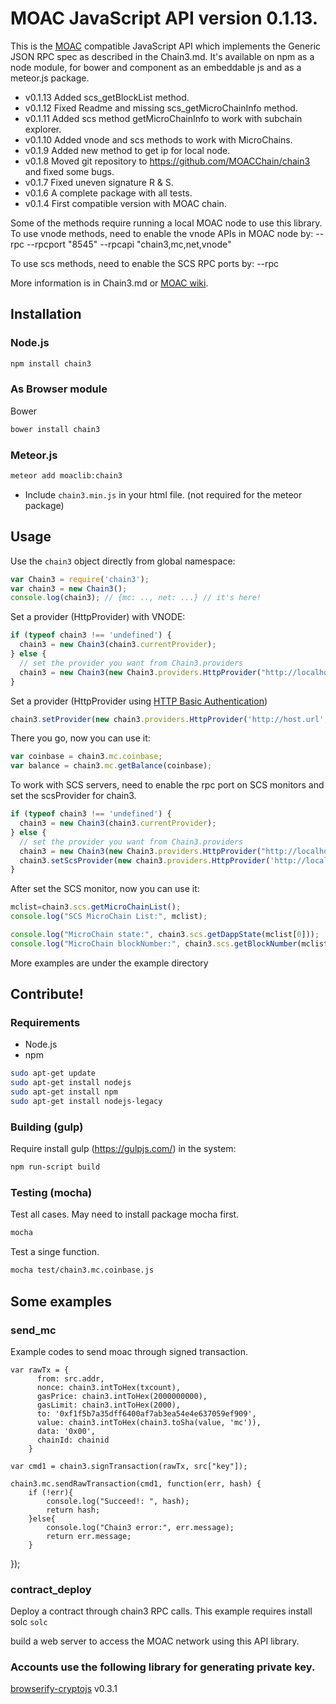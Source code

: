 # MOAC JavaScript API version 0.1.13.

This is the [MOAC](https://github.com/MOACChain/moac-core) compatible JavaScript API which implements the Generic JSON RPC spec as described in the Chain3.md. It's available on npm as a node module, for bower and component as an embeddable js and as a meteor.js package.

* v0.1.13 Added scs_getBlockList method.
* v0.1.12 Fixed Readme and missing scs_getMicroChainInfo method.
* v0.1.11 Added scs method getMicroChainInfo to work with subchain explorer.
* v0.1.10 Added vnode and scs methods to work with MicroChains.
* v0.1.9 Added new method to get ip for local node.
* v0.1.8 Moved git repository to https://github.com/MOACChain/chain3 and fixed some bugs.
* v0.1.7 Fixed uneven signature R & S.
* v0.1.6 A complete package with all tests.
* v0.1.4 First compatible version with MOAC chain.

Some of the methods require running a local MOAC node to use this library.
To use vnode methods, need to enable the vnode APIs in MOAC node by:
--rpc --rpcport "8545" --rpcapi "chain3,mc,net,vnode"

To use scs methods, need to enable the SCS RPC ports by:
--rpc

More information is in Chain3.md or [MOAC wiki](https://github.com/MOACChain/moac-core/wiki/Chain3).


## Installation

### Node.js

```bash
npm install chain3
```

### As Browser module
Bower

```bash
bower install chain3
```
### Meteor.js

```bash
meteor add moaclib:chain3
```


* Include `chain3.min.js` in your html file. (not required for the meteor package)

## Usage
Use the `chain3` object directly from global namespace:

```js
var Chain3 = require('chain3');
var chain3 = new Chain3();
console.log(chain3); // {mc: .., net: ...} // it's here!
```

Set a provider (HttpProvider) with VNODE:

```js
if (typeof chain3 !== 'undefined') {
  chain3 = new Chain3(chain3.currentProvider);
} else {
  // set the provider you want from Chain3.providers
  chain3 = new Chain3(new Chain3.providers.HttpProvider("http://localhost:8545"));
}
```

Set a provider (HttpProvider using [HTTP Basic Authentication](https://en.wikipedia.org/wiki/Basic_access_authentication))

```js
chain3.setProvider(new chain3.providers.HttpProvider('http://host.url', 0, BasicAuthUsername, BasicAuthPassword));
```

There you go, now you can use it:

```js
var coinbase = chain3.mc.coinbase;
var balance = chain3.mc.getBalance(coinbase);
```

To work with SCS servers, need to enable the rpc port on SCS monitors
and set the scsProvider for chain3. 

```js
if (typeof chain3 !== 'undefined') {
  chain3 = new Chain3(chain3.currentProvider);
} else {
  // set the provider you want from Chain3.providers
  chain3 = new Chain3(new Chain3.providers.HttpProvider("http://localhost:8545"));
  chain3.setScsProvider(new chain3.providers.HttpProvider('http://localhost:8548'));
}
```

After set the SCS monitor, now you can use it:

```js
mclist=chain3.scs.getMicroChainList();
console.log("SCS MicroChain List:", mclist);

console.log("MicroChain state:", chain3.scs.getDappState(mclist[0]));
console.log("MicroChain blockNumber:", chain3.scs.getBlockNumber(mclist[0]));
```

More examples are under the example directory

## Contribute!

### Requirements

* Node.js
* npm

```bash
sudo apt-get update
sudo apt-get install nodejs
sudo apt-get install npm
sudo apt-get install nodejs-legacy
```

### Building (gulp)
Require install gulp (https://gulpjs.com/) in the system:

```bash
npm run-script build
```


### Testing (mocha)
Test all cases.
May need to install package mocha first.

```bash
mocha
```

Test a singe function.

```bash
mocha test/chain3.mc.coinbase.js 
```

## Some examples

### send_mc

Example codes to send moac through signed transaction.

	var rawTx = {
	      from: src.addr,
	      nonce: chain3.intToHex(txcount),
	      gasPrice: chain3.intToHex(2000000000),
  	      gasLimit: chain3.intToHex(2000),
	      to: '0xf1f5b7a35dff6400af7ab3ea54e4e637059ef909',
	      value: chain3.intToHex(chain3.toSha(value, 'mc')), 
	      data: '0x00',
	      chainId: chainid
	    }
		
	var cmd1 = chain3.signTransaction(rawTx, src["key"]);
	    
	chain3.mc.sendRawTransaction(cmd1, function(err, hash) {
	    if (!err){
	        console.log("Succeed!: ", hash);
	        return hash;
	    }else{
	        console.log("Chain3 error:", err.message);
	        return err.message;
	    }
});


### contract_deploy

Deploy a contract through chain3 RPC calls. This example requires install solc 
`solc`

build a web server to access
the MOAC network using this API library.


### Accounts use the following library for generating private key.

[browserify-cryptojs](https://github.com/fahad19/crypto-js/) v0.3.1





